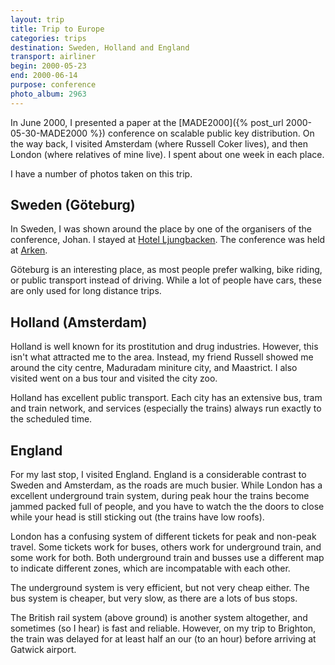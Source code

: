 ```yaml
---
layout: trip
title: Trip to Europe
categories: trips
destination: Sweden, Holland and England
transport: airliner
begin: 2000-05-23
end: 2000-06-14
purpose: conference
photo_album: 2963
---
```


In June 2000, I presented a paper at the [MADE2000]({% post_url 2000-05-30-MADE2000 %})
conference on scalable public key distribution. On the way back, I visited
Amsterdam (where Russell Coker lives), and then London (where relatives of mine
live). I spent about one week in each place.

I have a number of photos taken on this trip.

## Sweden (Göteburg)

In Sweden, I was shown around the place by one of the organisers of the
conference, Johan. I stayed at
[Hotel Ljungbacken](http://maps.google.com/maps/ms?ie=UTF8&msa=0&msid=109540496108482654955.0004487505f6a63968772&ll=57.685065,11.981138&spn=0.001715,0.005482&t=h&z=18).
The conference was held at [Arken](http://maps.google.com/maps/ms?ie=UTF8&msa=0&msid=109540496108482654955.0004487505f6a63968772&ll=57.695685,11.82734&spn=0.02016,0.055704&t=h&z=15).

Göteburg is an interesting place, as most people prefer walking, bike riding,
or public transport instead of driving. While a lot of people have cars, these
are only used for long distance trips.

## Holland (Amsterdam)

Holland is well known for its prostitution and drug industries. However, this
isn't what attracted me to the area. Instead, my friend Russell showed me
around the city centre, Maduradam miniture city, and Maastrict. I also visited
went on a bus tour and visited the city zoo.

Holland has excellent public transport. Each city has an extensive bus, tram
and train network, and services (especially the trains) always run exactly to
the scheduled time.

## England

For my last stop, I visited England. England is a considerable contrast to
Sweden and Amsterdam, as the roads are much busier. While London has a
excellent underground train system, during peak hour the trains become jammed
packed full of people, and you have to watch the the doors to close while your
head is still sticking out (the trains have low roofs).

London has a confusing system of different tickets for peak and non-peak
travel. Some tickets work for buses, others work for underground train, and
some work for both. Both underground train and busses use a different map to
indicate different zones, which are incompatable with each other.

The underground system is very efficient, but not very cheap either. The bus
system is cheaper, but very slow, as there are a lots of bus stops.

The British rail system (above ground) is another system altogether, and
sometimes (so I hear) is fast and reliable. However, on my trip to Brighton,
the train was delayed for at least half an our (to an hour) before arriving at
Gatwick airport.

